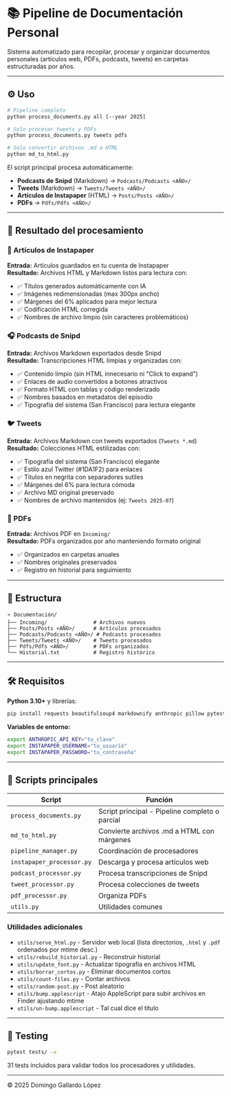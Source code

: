 # 📚 Pipeline de Documentación Personal

Sistema automatizado para recopilar, procesar y organizar documentos personales (artículos web, PDFs, podcasts, tweets) en carpetas estructuradas por años.

---

## ⚙️ Uso

```bash
# Pipeline completo
python process_documents.py all [--year 2025]

# Solo procesar tweets y PDFs
python process_documents.py tweets pdfs

# Solo convertir archivos .md a HTML
python md_to_html.py
```

El script principal procesa automáticamente:
- **Podcasts de Snipd** (Markdown) → `Podcasts/Podcasts <AÑO>/`
- **Tweets** (Markdown) → `Tweets/Tweets <AÑO>/`
- **Artículos de Instapaper** (HTML) → `Posts/Posts <AÑO>/`
- **PDFs** → `Pdfs/Pdfs <AÑO>/`

---

## 🎯 Resultado del procesamiento

### 📄 Artículos de Instapaper
**Entrada:** Artículos guardados en tu cuenta de Instapaper  
**Resultado:** Archivos HTML y Markdown listos para lectura con:
- ✅ Títulos generados automáticamente con IA
- ✅ Imágenes redimensionadas (max 300px ancho)
- ✅ Márgenes del 6% aplicados para mejor lectura
- ✅ Codificación HTML corregida
- ✅ Nombres de archivo limpio (sin caracteres problemáticos)

### 🎧 Podcasts de Snipd  
**Entrada:** Archivos Markdown exportados desde Snipd  
**Resultado:** Transcripciones HTML limpias y organizadas con:
- ✅ Contenido limpio (sin HTML innecesario ni "Click to expand")
- ✅ Enlaces de audio convertidos a botones atractivos
- ✅ Formato HTML con tablas y código renderizado
- ✅ Nombres basados en metadatos del episodio
- ✅ Tipografía del sistema (San Francisco) para lectura elegante

### 🐦 Tweets
**Entrada:** Archivos Markdown con tweets exportados (`Tweets *.md`)  
**Resultado:** Colecciones HTML estilizadas con:
- ✅ Tipografía del sistema (San Francisco) elegante
- ✅ Estilo azul Twitter (#1DA1F2) para enlaces
- ✅ Títulos en negrita con separadores sutiles
- ✅ Márgenes del 6% para lectura cómoda
- ✅ Archivo MD original preservado
- ✅ Nombres de archivo mantenidos (ej: `Tweets 2025-07`)

### 📑 PDFs
**Entrada:** Archivos PDF en `Incoming/`  
**Resultado:** PDFs organizados por año manteniendo formato original
- ✅ Organizados en carpetas anuales
- ✅ Nombres originales preservados
- ✅ Registro en historial para seguimiento

---

## 📂 Estructura

```
⭐️ Documentación/
├── Incoming/               # Archivos nuevos
├── Posts/Posts <AÑO>/      # Artículos procesados
├── Podcasts/Podcasts <AÑO>/ # Podcasts procesados
├── Tweets/Tweets <AÑO>/    # Tweets procesados
├── Pdfs/Pdfs <AÑO>/        # PDFs organizados
└── Historial.txt           # Registro histórico
```

---

## 🛠 Requisitos

**Python 3.10+** y librerías:
```bash
pip install requests beautifulsoup4 markdownify anthropic pillow pytest
```

**Variables de entorno:**
```bash
export ANTHROPIC_API_KEY="tu_clave"
export INSTAPAPER_USERNAME="tu_usuario" 
export INSTAPAPER_PASSWORD="tu_contraseña"
```

---

## 📌 Scripts principales

| Script | Función |
|--------|---------|
| `process_documents.py` | Script principal - Pipeline completo o parcial |
| `md_to_html.py` | Convierte archivos .md a HTML con márgenes |
| `pipeline_manager.py` | Coordinación de procesadores |
| `instapaper_processor.py` | Descarga y procesa artículos web |
| `podcast_processor.py` | Procesa transcripciones de Snipd |
| `tweet_processor.py` | Procesa colecciones de tweets |
| `pdf_processor.py` | Organiza PDFs |
| `utils.py` | Utilidades comunes |

### Utilidades adicionales
- `utils/serve_html.py` - Servidor web local (lista directorios, `.html` y `.pdf` ordenados por mtime desc.)
- `utils/rebuild_historial.py` - Reconstruir historial
- `utils/update_font.py` - Actualizar tipografía en archivos HTML
- `utils/borrar_cortos.py` - Eliminar documentos cortos
- `utils/count-files.py` - Contar archivos
- `utils/random-post.py` - Post aleatorio
- `utils/bump.applescript` - Atajo AppleScript para subir archivos en Finder ajustando mtime
- `utils/un-bump.applescript` - Tal cual dice el título

---

## 🧪 Testing

```bash
pytest tests/ -v
```

31 tests incluidos para validar todos los procesadores y utilidades.

---

© 2025 Domingo Gallardo López